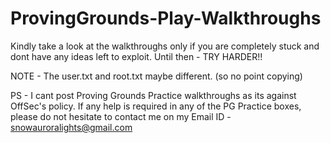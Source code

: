 # ProvingGrounds-Play-Walkthroughs

Kindly take a look at the walkthroughs only if you are completely stuck and dont have any ideas left to exploit. Until then - TRY HARDER!!

NOTE - The user.txt and root.txt maybe different. (so no point copying)

PS - I cant post Proving Grounds Practice walkthroughs as its against OffSec's policy. If any help is required in any of the PG Practice boxes, please do not hesitate to contact me on my Email ID - snowauroralights@gmail.com 
